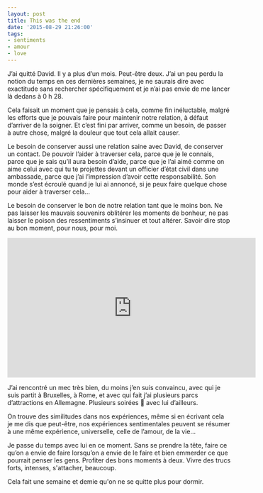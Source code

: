 ```yaml
---
layout: post
title: This was the end
date: '2015-08-29 21:26:00'
tags:
- sentiments
- amour
- love
---
```


J’ai quitté David. Il y a plus d’un mois. Peut-être deux. J’ai un peu perdu la notion du temps en ces dernières semaines, je ne saurais dire avec exactitude sans rechercher spécifiquement et je n’ai pas envie de me lancer là dedans à 0 h 28.

Cela faisait un moment que je pensais à cela, comme fin inéluctable, malgré les efforts que je pouvais faire pour maintenir notre relation, à défaut d’arriver de la soigner. Et c’est fini par arriver, comme un besoin, de passer à autre chose, malgré la douleur que tout cela allait causer.

Le besoin de conserver aussi une relation saine avec David, de conserver un contact. De pouvoir l’aider à traverser cela, parce que je le connais, parce que je sais qu’il aura besoin d’aide, parce que je l’ai aimé comme on aime celui avec qui tu te projettes devant un officier d’état civil dans une ambassade, parce que j’ai l’impression d’avoir cette responsabilité. Son monde s’est écroulé quand je lui ai annoncé, si je peux faire quelque chose pour aider à traverser cela...

Le besoin de conserver le bon de notre relation tant que le moins bon. Ne pas laisser les mauvais souvenirs oblitérer les moments de bonheur, ne pas laisser le poison des ressentiments s’insinuer et tout altérer. Savoir dire stop au bon moment, pour nous, pour moi.

<iframe width="560" height="315" src="https://www.youtube.com/embed/7HKoqNJtMTQ" frameborder="0" allowfullscreen></iframe>

J’ai rencontré un mec très bien, du moins j’en suis convaincu, avec qui je suis partit à Bruxelles, à Rome, et avec qui fait j’ai plusieurs parcs d’attractions en Allemagne. Plusieurs soirées 🐻 avec lui d’ailleurs.

On trouve des similitudes dans nos expériences, même si en écrivant cela je me dis que peut-être, nos expériences sentimentales peuvent se résumer à une même expérience, universelle, celle de l’amour, de la vie...

Je passe du temps avec lui en ce moment. Sans se prendre la tête, faire ce qu’on a envie de faire lorsqu’on a envie de le faire et bien emmerder ce que pourrait penser les gens. Profiter des bons moments à deux. Vivre des trucs forts, intenses, s'attacher, beaucoup.

Cela fait une semaine et demie qu'on ne se quitte plus pour dormir.